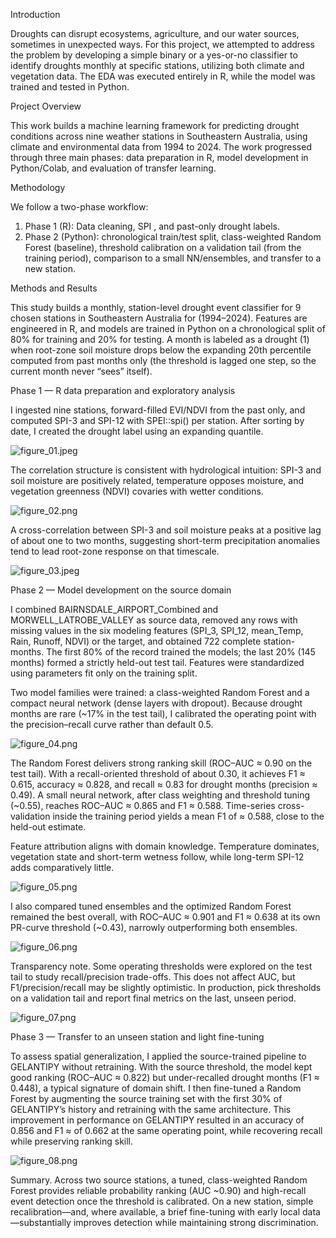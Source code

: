 

Introduction

Droughts can disrupt ecosystems, agriculture, and our water sources, sometimes in unexpected ways. For this project, we attempted to address the problem by developing a simple binary or a yes-or-no classifier to identify droughts monthly at specific stations, utilizing both climate and vegetation data. The EDA was executed entirely in R, while the model was trained and tested in Python.

Project Overview

This work builds a machine learning framework for predicting drought conditions across nine weather stations in Southeastern Australia, using climate and environmental data from 1994 to 2024. The work progressed through three main phases: data preparation in R, model development in Python/Colab, and evaluation of transfer learning.

Methodology

We follow a two-phase workflow:

1. Phase 1 (R): Data cleaning, SPI , and past-only drought labels.
2. Phase 2 (Python): chronological train/test split, class-weighted Random Forest (baseline), threshold calibration on a validation tail (from the training period), comparison to a small NN/ensembles, and transfer to a new station.

 

Methods and Results

This study builds a monthly, station-level drought event classifier for 9 chosen stations in Southeastern Australia for (1994–2024). Features are engineered in R, and models are trained in Python on a chronological split of 80% for training and 20% for testing. A month is labeled as a drought (1) when root-zone soil moisture drops below the expanding 20th percentile computed from past months only (the threshold is lagged one step, so the current month never “sees” itself).

Phase 1 — R data preparation and exploratory analysis

I ingested nine stations, forward-filled EVI/NDVI from the past only, and computed SPI-3 and SPI-12 with SPEI::spi() per station. After sorting by date, I created the drought label using an expanding quantile.

![figure_01.jpeg](results/figures/figure_01.jpeg)

The correlation structure is consistent with hydrological intuition: SPI-3 and soil moisture are positively related, temperature opposes moisture, and vegetation greenness (NDVI) covaries with wetter conditions.

![figure_02.png](results/figures/figure_02.png)

A  cross-correlation between SPI-3 and soil moisture peaks at a positive lag of about one to two months, suggesting short-term precipitation anomalies tend to lead root-zone response on that timescale.

![figure_03.jpeg](results/figures/figure_03.jpeg)

Phase 2 — Model development on the source domain

I combined BAIRNSDALE_AIRPORT_Combined and MORWELL_LATROBE_VALLEY as source data, removed any rows with missing values in the six modeling features (SPI_3, SPI_12, mean_Temp, Rain, Runoff, NDVI) or the target, and obtained 722 complete station-months. The first 80% of the record trained the models; the last 20% (145 months) formed a strictly held-out test tail. Features were standardized using parameters fit only on the training split.

Two model families were trained: a class-weighted Random Forest and a compact neural network (dense layers with dropout). Because drought months are rare (~17% in the test tail), I calibrated the operating point with the precision–recall curve rather than default 0.5.

![figure_04.png](results/figures/figure_04.png)


The Random Forest delivers strong ranking skill (ROC–AUC ≈ 0.90 on the test tail). With a recall-oriented threshold of about 0.30, it achieves F1 ≈ 0.615, accuracy ≈ 0.828, and recall ≈ 0.83 for drought months (precision ≈ 0.49). A small neural network, after class weighting and threshold tuning (~0.55), reaches ROC–AUC ≈ 0.865 and F1 ≈ 0.588. Time-series cross-validation inside the training period yields a mean F1 of ≈ 0.588, close to the held-out estimate.

Feature attribution aligns with domain knowledge. Temperature dominates, vegetation state and short-term wetness follow, while long-term SPI-12 adds comparatively little.

![figure_05.png](results/figures/figure_05.png)

I also compared tuned ensembles and the optimized Random Forest remained the best overall, with ROC–AUC ≈ 0.901 and F1 ≈ 0.638 at its own PR-curve threshold (~0.43), narrowly outperforming both ensembles.

![figure_06.png](results/figures/figure_06.png)

Transparency note. Some operating thresholds were explored on the test tail to study recall/precision trade-offs. This does not affect AUC, but F1/precision/recall may be slightly optimistic. In production, pick thresholds on a validation tail and report final metrics on the last, unseen period.

![figure_07.png](results/figures/figure_07.png)

Phase 3 — Transfer to an unseen station and light fine-tuning

To assess spatial generalization, I applied the source-trained pipeline to GELANTIPY without retraining. With the source threshold, the model kept good ranking (ROC–AUC ≈ 0.822) but under-recalled drought months (F1 ≈ 0.448), a typical signature of domain shift. I then fine-tuned a Random Forest by augmenting the source training set with the first 30% of GELANTIPY’s history and retraining with the same architecture. This improvement in performance on GELANTIPY resulted in an accuracy of 0.856 and F1 ≈ of 0.662 at the same operating point, while recovering recall while preserving ranking skill.

![figure_08.png](results/figures/figure_08.png)

Summary. Across two source stations, a tuned, class-weighted Random Forest provides reliable probability ranking (AUC ~0.90) and high-recall event detection once the threshold is calibrated. On a new station, simple recalibration—and, where available, a brief fine-tuning with early local data—substantially improves detection while maintaining strong discrimination.

















 
